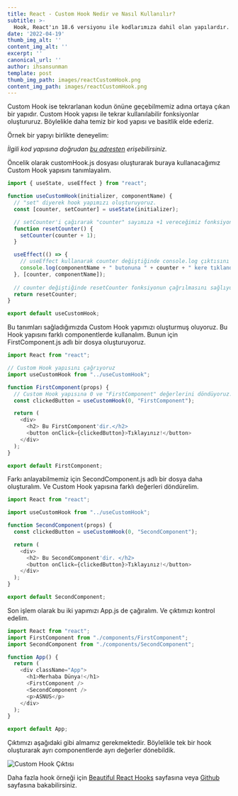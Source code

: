 ```yaml
---
title: React - Custom Hook Nedir ve Nasıl Kullanılır?
subtitle: >-
  Hook, React'ın 18.6 versiyonu ile kodlarımıza dahil olan yapılardır. Class component yapısına gerek olmadan, function component içerisinde de state yapısını kullanabilmemize olanak tanır.
date: '2022-04-19'
thumb_img_alt: ''
content_img_alt: ''
excerpt: ''
canonical_url: ''
author: ihsansunman
template: post
thumb_img_path: images/reactCustomHook.png
content_img_path: images/reactCustomHook.png
---
```

Custom Hook ise tekrarlanan kodun önüne geçebilmemiz adına ortaya çıkan bir yapıdır. Custom Hook yapısı ile tekrar kullanılabilir fonksiyonlar oluştururuz. Böylelikle daha temiz bir kod yapısı ve basitlik elde ederiz.

Örnek bir yapıyı birlikte deneyelim: 

*İlgili kod yapısına doğrudan [bu adresten](https://codesandbox.io/s/customhook-asnus-zwl5rt) erişebilirsiniz.*

Öncelik olarak customHook.js dosyası oluşturarak buraya kullanacağımız Custom Hook yapısını tanımlayalım.

```javascript
import { useState, useEffect } from "react";

function useCustomHook(initializer, componentName) {
  // "set" diyerek hook yapımızı oluşturuyoruz.
  const [counter, setCounter] = useState(initializer);

  // setCounter'i çağırarak "counter" sayımıza +1 vereceğimiz fonksiyonu oluşturuyoruz.
  function resetCounter() {
    setCounter(counter + 1);
  }

  useEffect(() => {
    // useEffect kullanarak counter değiştiğinde console.log çıktısını sağlıyoruz.
    console.log(componentName + " butonuna " + counter + " kere tıklandı.");
  }, [counter, componentName]);
   
  // counter değiştiğinde resetCounter fonksiyonun çağrılmasını sağlıyoruz.
  return resetCounter;
}

export default useCustomHook;
```

Bu tanımları sağladığımızda Custom Hook yapımızı oluşturmuş oluyoruz. Bu Hook yapısını farklı componentlerde kullanalım. Bunun için FirstComponent.js adlı bir dosya oluşturuyoruz.

```javascript
import React from "react";

// Custom Hook yapısını çağrıyoruz
import useCustomHook from "../useCustomHook";

function FirstComponent(props) {
  // Custom Hook yapısına 0 ve "FirstComponent" değerlerini döndüyoruz.
  const clickedButton = useCustomHook(0, "FirstComponent");

  return (
    <div>
      <h2> Bu FirstComponent'dir.</h2>
      <button onClick={clickedButton}>Tıklayınız!</button>
    </div>
  );
}

export default FirstComponent;
```

Farkı anlayabilmemiz için SecondComponent.js adlı bir dosya daha oluşturalım. Ve Custom Hook yapısına farklı değerleri döndürelim.

```javascript
import React from "react";

import useCustomHook from "../useCustomHook";

function SecondComponent(props) {
  const clickedButton = useCustomHook(0, "SecondComponent");

  return (
    <div>
      <h2> Bu SecondComponent'dir. </h2>
      <button onClick={clickedButton}>Tıklayınız!</button>
    </div>
  );
}

export default SecondComponent;
```

Son işlem olarak bu iki yapımızı App.js de çağıralım. Ve çıktımızı kontrol edelim.

```javascript
import React from "react";
import FirstComponent from "./components/FirstComponent";
import SecondComponent from "./components/SecondComponent";

function App() {
  return (
    <div className="App">
      <h1>Merhaba Dünya!</h1>
      <FirstComponent />
      <SecondComponent />
      <p>ASNUS</p>
    </div>
  );
}

export default App;
```

Çıktımızı aşağıdaki gibi almamız gerekmektedir. Böylelikle tek bir hook oluşturarak ayrı componentlerde ayrı değerler dönebildik. 

![Custom Hook Çıktısı](https://asnus.com/images/custom_hook_cikti.png)


Daha fazla hook örneği için [Beautiful React Hooks](https://antonioru.github.io/beautiful-react-hooks/) sayfasına veya [Github](https://github.com/antonioru/beautiful-react-hooks) sayfasına bakabilirsiniz.